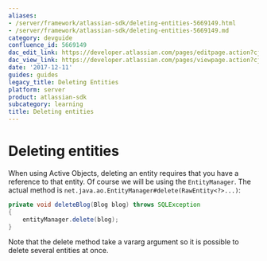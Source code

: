 ```yaml
---
aliases:
- /server/framework/atlassian-sdk/deleting-entities-5669149.html
- /server/framework/atlassian-sdk/deleting-entities-5669149.md
category: devguide
confluence_id: 5669149
dac_edit_link: https://developer.atlassian.com/pages/editpage.action?cjm=wozere&pageId=5669149
dac_view_link: https://developer.atlassian.com/pages/viewpage.action?cjm=wozere&pageId=5669149
date: '2017-12-11'
guides: guides
legacy_title: Deleting Entities
platform: server
product: atlassian-sdk
subcategory: learning
title: Deleting entities
---
```

# Deleting entities

When using Active Objects, deleting an entity requires that you have a reference to that entity. Of course we will be using the `EntityManager`. The actual method is `net.java.ao.EntityManager#delete(RawEntity<?>...)`:

``` java
private void deleteBlog(Blog blog) throws SQLException
{
    entityManager.delete(blog);
}
```

Note that the delete method take a vararg argument so it is possible to delete several entities at once.














































































































































































































































































































































































































